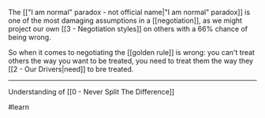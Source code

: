 The [["I am normal" paradox  - not official name|"I am normal" paradox]] is one of the most damaging assumptions in a [[negotiation]], as we might project our own [[3 - Negotiation styles]] on others with a 66% chance of being wrong.

So when it comes to negotiating the [[golden rule]] is wrong: you can't treat others the way you want to be treated, you need to treat them the way they [[2 - Our Drivers|need]] to bre treated.

---

Understanding of [[0 - Never Split The Difference]]

#learn